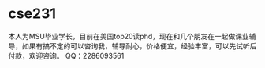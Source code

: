 # cse231
本人为MSU毕业学长，目前在美国top20读phd，现在和几个朋友在一起做课业辅导，如果有搞不定的可以咨询我，辅导耐心，价格便宜，经验丰富，可以先试听后付款，欢迎咨询。
QQ：2286093561
